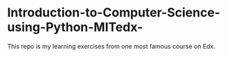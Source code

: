 # Introduction-to-Computer-Science-using-Python-MITedx-

This repo is my learning exercises from one most famous course on Edx.

